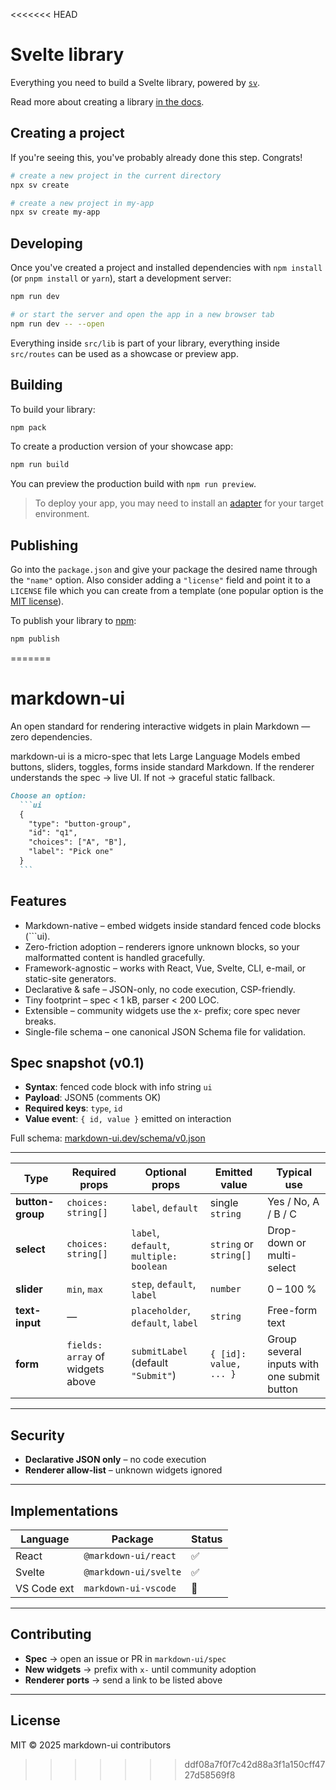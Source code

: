 <<<<<<< HEAD
# Svelte library

Everything you need to build a Svelte library, powered by [`sv`](https://npmjs.com/package/sv).

Read more about creating a library [in the docs](https://svelte.dev/docs/kit/packaging).

## Creating a project

If you're seeing this, you've probably already done this step. Congrats!

```sh
# create a new project in the current directory
npx sv create

# create a new project in my-app
npx sv create my-app
```

## Developing

Once you've created a project and installed dependencies with `npm install` (or `pnpm install` or `yarn`), start a development server:

```sh
npm run dev

# or start the server and open the app in a new browser tab
npm run dev -- --open
```

Everything inside `src/lib` is part of your library, everything inside `src/routes` can be used as a showcase or preview app.

## Building

To build your library:

```sh
npm pack
```

To create a production version of your showcase app:

```sh
npm run build
```

You can preview the production build with `npm run preview`.

> To deploy your app, you may need to install an [adapter](https://svelte.dev/docs/kit/adapters) for your target environment.

## Publishing

Go into the `package.json` and give your package the desired name through the `"name"` option. Also consider adding a `"license"` field and point it to a `LICENSE` file which you can create from a template (one popular option is the [MIT license](https://opensource.org/license/mit/)).

To publish your library to [npm](https://www.npmjs.com):

```sh
npm publish
```
=======
# markdown-ui
An open standard for rendering interactive widgets in plain Markdown — zero dependencies.

markdown-ui is a micro-spec that lets Large Language Models embed buttons, sliders, toggles, forms inside standard Markdown.
If the renderer understands the spec → live UI.
If not → graceful static fallback.

````markdown
Choose an option:
  ```ui
  {
    "type": "button-group",
    "id": "q1",
    "choices": ["A", "B"],
    "label": "Pick one"
  }
  ```
````

## Features
- Markdown-native – embed widgets inside standard fenced code blocks (```ui).
- Zero-friction adoption – renderers ignore unknown blocks, so your malformatted content is handled gracefully.
- Framework-agnostic – works with React, Vue, Svelte, CLI, e-mail, or static-site generators.
- Declarative & safe – JSON-only, no code execution, CSP-friendly.
- Tiny footprint – spec < 1 kB, parser < 200 LOC.
- Extensible – community widgets use the x- prefix; core spec never breaks.
- Single-file schema – one canonical JSON Schema file for validation.

## Spec snapshot (v0.1)

- **Syntax**: fenced code block with info string `ui`  
- **Payload**: JSON5 (comments OK)  
- **Required keys**: `type`, `id`  
- **Value event**: `{ id, value }` emitted on interaction  

Full schema: [markdown-ui.dev/schema/v0.json](https://markdown-ui.dev/schema/v0.json)

---

| Type             | Required props                   | Optional props                          | Emitted value          | Typical use                                 |
| ---------------- | -------------------------------- | --------------------------------------- | ---------------------- | ------------------------------------------- |
| **button-group** | `choices: string[]`              | `label`, `default`                      | single `string`        | Yes / No, A / B / C                         |
| **select**       | `choices: string[]`              | `label`, `default`, `multiple: boolean` | `string` or `string[]` | Drop-down or multi-select                   |
| **slider**       | `min`, `max`                     | `step`, `default`, `label`              | `number`               | 0 – 100 %                                   |
| **text-input**   | —                                | `placeholder`, `default`, `label`       | `string`               | Free-form text                              |
| **form**         | `fields: array` of widgets above | `submitLabel` (default `"Submit"`)      | `{ [id]: value, ... }` | Group several inputs with one submit button |

---

## Security

- **Declarative JSON only** – no code execution  
- **Renderer allow-list** – unknown widgets ignored
  
---

## Implementations

| Language | Package | Status |
|----------|---------|--------|
| React | `@markdown-ui/react` | ✅ |
| Svelte | `@markdown-ui/svelte` | ✅ |
| VS Code ext | `markdown-ui-vscode` | 🚧 |

---

## Contributing

- **Spec** → open an issue or PR in `markdown-ui/spec`  
- **New widgets** → prefix with `x-` until community adoption  
- **Renderer ports** → send a link to be listed above

---

## License

MIT © 2025 markdown-ui contributors
>>>>>>> ddf08a7f0f7c42d88a3f1a150cff4727d58569f8

